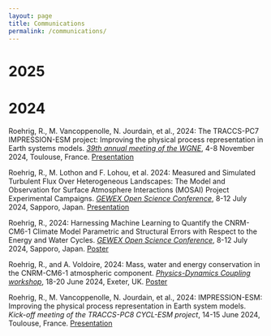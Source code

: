 ```yaml
---
layout: page
title: Communications
permalink: /communications/
---
```


# 2025

# 2024

Roehrig, R., M. Vancoppenolle, N. Jourdain, et al., 2024: The TRACCS-PC7 IMPRESSION-ESM project: Improving the physical process representation in Earth systems models. [*39th annual meeting of the WGNE*](https://www.wcrp-esmo.org/events/wgne39-wgsip25-annual-meetings), 4-8 November 2024, Toulouse, France. [Presentation](https://sdrive.cnrs.fr/s/cQojTq8jHCsDkqD)

Roehrig, R., M. Lothon and F. Lohou, et al. 2024: Measured and Simulated Turbulent Flux Over Heterogeneous Landscapes: The Model and Observation for Surface Atmosphere Interactions (MOSAI) Project Experimental Campaigns. [*GEWEX Open Science Conference*](https://www.gewexevents.org/meetings/gewex-osc2024/), 8-12 July 2024, Sapporo, Japan. [Presentation](https://www.gewexevents.org/index.php?gf-download=2024%2F07%2FWed-Session07-1100_Roehrig_Romain.pdf&form-id=153&field-id=15&hash=0076ce948d041f8781e5438691d37aa429e59174d897cdb8ad68434295ab86d5)

Roehrig, R., 2024: Harnessing Machine Learning to Quantify the CNRM-CM6-1 Climate Model Parametric and Structural Errors with Respect to the Energy and Water Cycles. [*GEWEX Open Science Conference*](https://www.gewexevents.org/meetings/gewex-osc2024/), 8-12 July 2024, Sapporo, Japan. [Poster](https://www.gewexevents.org/index.php?gf-download=2024%2F07%2FTue-14-P27_Roehrig-Romain.pdf&form-id=154&field-id=15&hash=dfef445d22e49faec7617d291397f09246273a6163c557a7395470c3a3f0f4ca)

Roehrig, R., and A. Voldoire, 2024: Mass, water and energy conservation in the CNRM-CM6-1 atmospheric component. [*Physics-Dynamics Coupling workshop*](https://sites.google.com/view/pdc24), 18-20 June 2024, Exeter, UK. [Poster](https://sdrive.cnrs.fr/s/jX9TKpZQnL5deTj) 

Roehrig, R., M. Vancoppenolle, N. Jourdain, et al., 2024: IMPRESSION-ESM: Improving the physical process representation in Earth system models. *Kick-off meeting of the TRACCS-PC8 CYCL-ESM project*, 14-15 June 2024, Toulouse, France. [Presentation](https://sdrive.cnrs.fr/s/YfiEy3sAZmcBMAr)


